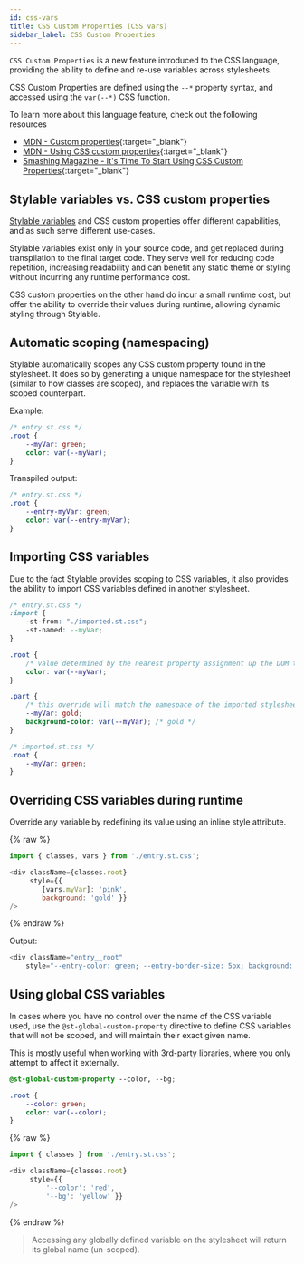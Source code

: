 ```yaml
---
id: css-vars
title: CSS Custom Properties (CSS vars)
sidebar_label: CSS Custom Properties
---
```


`CSS Custom Properties` is a new feature introduced to the CSS language, providing the ability to define and re-use variables across stylesheets.

CSS Custom Properties are defined using the `--*` property syntax, and accessed using the `var(--*)` CSS function.

To learn more about this language feature, check out the following resources
- [MDN - Custom properties](https://developer.mozilla.org/en-US/docs/Web/CSS/--*){:target="_blank"}
- [MDN - Using CSS custom properties](https://developer.mozilla.org/en-US/docs/Web/CSS/Using_CSS_variables){:target="_blank"}
- [Smashing Magazine - It's Time To Start Using CSS Custom Properties](https://www.smashingmagazine.com/2017/04/start-using-css-custom-properties/){:target="_blank"}

## Stylable variables vs. CSS custom properties
[Stylable variables](./variables.md) and CSS custom properties offer different capabilities, and as such serve different use-cases.

Stylable variables exist only in your source code, and get replaced during transpilation to the final target code. They serve well for reducing code repetition, increasing readability and can benefit any static theme or styling without incurring any runtime performance cost. 

CSS custom properties on the other hand do incur a small runtime cost, but offer the ability to override their values during runtime, allowing dynamic styling through Stylable.

## Automatic scoping (namespacing)

Stylable automatically scopes any CSS custom property found in the stylesheet. It does so by generating a unique namespace for the stylesheet (similar to how classes are scoped), and replaces the variable with its scoped counterpart. 

Example:
```css
/* entry.st.css */
.root {
    --myVar: green;
    color: var(--myVar);
}
```

Transpiled output:
```css
/* entry.st.css */
.root {
    --entry-myVar: green;
    color: var(--entry-myVar);
}
```

## Importing CSS variables

Due to the fact Stylable provides scoping to CSS variables, it also provides the ability to import CSS variables defined in another stylesheet.

```css
/* entry.st.css */
:import {
    -st-from: "./imported.st.css";
    -st-named: --myVar;
}

.root {
    /* value determined by the nearest property assignment up the DOM tree */
    color: var(--myVar);
}

.part {
    /* this override will match the namespace of the imported stylesheet */
    --myVar: gold;
    background-color: var(--myVar); /* gold */
}
```

```css
/* imported.st.css */
.root {
    --myVar: green;
}
```

## Overriding CSS variables during runtime

Override any variable by redefining its value using an inline style attribute. 

{% raw %}
```js
import { classes, vars } from './entry.st.css';

<div className={classes.root}
     style={{ 
        [vars.myVar]: 'pink',  
        background: 'gold' }} 
/>
```
{% endraw %}

Output:
```js
<div className="entry__root" 
    style="--entry-color: green; --entry-border-size: 5px; background: gold;" />
```

## Using global CSS variables

In cases where you have no control over the name of the CSS variable used, use the `@st-global-custom-property` directive to define CSS variables that will not be scoped, and will maintain their exact given name.

This is mostly useful when working with 3rd-party libraries, where you only attempt to affect it externally.

```css
@st-global-custom-property --color, --bg;

.root {
    --color: green;
    color: var(--color);
}
```

{% raw %}
```js
import { classes } from './entry.st.css';

<div className={classes.root}
     style={{ 
         '--color': 'red', 
         '--bg': 'yellow' }}
/>
```
{% endraw %}

> Accessing any globally defined variable on the stylesheet will return its global name (un-scoped).

